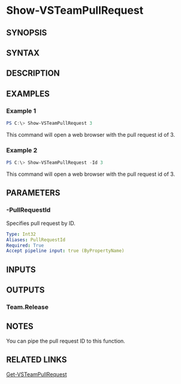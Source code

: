 <!-- #include "./common/header.md" -->

# Show-VSTeamPullRequest

## SYNOPSIS

<!-- #include "./synopsis/Show-VSTeamPullRequest.md" -->

## SYNTAX

## DESCRIPTION

<!-- #include "./synopsis/Show-VSTeamPullRequest.md" -->

## EXAMPLES

### Example 1

```powershell
PS C:\> Show-VSTeamPullRequest 3
```

This command will open a web browser with the pull request id of 3.

### Example 2

```powershell
PS C:\> Show-VSTeamPullRequest -Id 3
```

This command will open a web browser with the pull request id of 3.

## PARAMETERS

### -PullRequestId

Specifies pull request by ID.

```yaml
Type: Int32
Aliases: PullRequestId
Required: True
Accept pipeline input: true (ByPropertyName)
```

## INPUTS

## OUTPUTS

### Team.Release

## NOTES

You can pipe the pull request ID to this function.

<!-- #include "./common/prerequisites.md" -->

## RELATED LINKS

<!-- #include "./common/related.md" -->

[Get-VSTeamPullRequest](Get-VSTeamPullRequest.md)
